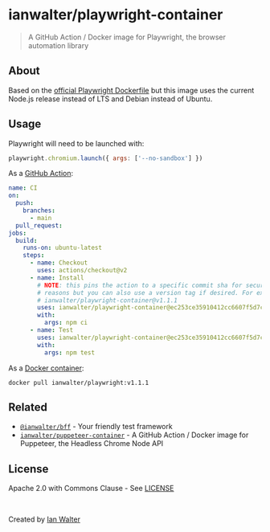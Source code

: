# ianwalter/playwright-container
> A GitHub Action / Docker image for Playwright, the browser automation library

## About

Based on the [official Playwright Dockerfile][playwrightDockerfileUrl] but this
image uses the current Node.js release instead of LTS and Debian instead of
Ubuntu.

## Usage

Playwright will need to be launched with:

```js
playwright.chromium.launch({ args: ['--no-sandbox'] })
```

As a [GitHub Action][actionsUrl]:

```yml
name: CI
on:
  push:
    branches:
      - main
  pull_request:
jobs:
  build:
    runs-on: ubuntu-latest
    steps:
      - name: Checkout
        uses: actions/checkout@v2
      - name: Install
        # NOTE: this pins the action to a specific commit sha for security
        # reasons but you can also use a version tag if desired. For example:
        # ianwalter/playwright-container@v1.1.1
        uses: ianwalter/playwright-container@ec253ce35910412cc6607f5d7cfbbe89fb77c9b4
        with:
          args: npm ci
      - name: Test
        uses: ianwalter/playwright-container@ec253ce35910412cc6607f5d7cfbbe89fb77c9b4
        with:
          args: npm test
```

As a [Docker container][dockerUrl]:

```console
docker pull ianwalter/playwright:v1.1.1
```

## Related

* [`@ianwalter/bff`][bffUrl] - Your friendly test framework
* [`ianwalter/puppeteer-container`][puppeteerUrl] - A GitHub Action / Docker
  image for Puppeteer, the Headless Chrome Node API

## License

Apache 2.0 with Commons Clause - See [LICENSE][licenseUrl]

&nbsp;

Created by [Ian Walter](https://ianwalter.dev)

[playwrightDockerfileUrl]: https://github.com/microsoft/playwright/blob/master/docs/docker/Dockerfile.bionic
[actionsUrl]: https://github.com/features/actions
[dockerUrl]: https://hub.docker.com/r/ianwalter/playwright
[bffUrl]: https://github.com/ianwalter/bff
[puppeteerUrl]: https://github.com/ianwalter/puppeteer-container
[licenseUrl]: https://github.com/ianwalter/playwright-container/blob/master/LICENSE
